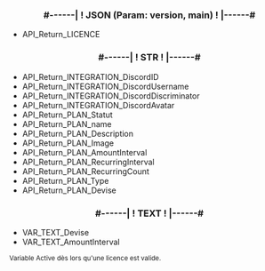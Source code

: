 <h3 align="center">#------| ! JSON (Param: version, main) ! |------#</h3>  
  
- API_Return_LICENCE  
  
<h3 align="center">#------| ! STR ! |------#</h3> 
  
- API_Return_INTEGRATION_DiscordID  
- API_Return_INTEGRATION_DiscordUsername  
- API_Return_INTEGRATION_DiscordDiscriminator  
- API_Return_INTEGRATION_DiscordAvatar  
- API_Return_PLAN_Statut  
- API_Return_PLAN_name  
- API_Return_PLAN_Description  
- API_Return_PLAN_Image  
- API_Return_PLAN_AmountInterval  
- API_Return_PLAN_RecurringInterval  
- API_Return_PLAN_RecurringCount  
- API_Return_PLAN_Type  
- API_Return_PLAN_Devise  
  
<h3 align="center">#------| ! TEXT ! |------#</h3> 
  
- VAR_TEXT_Devise  
- VAR_TEXT_AmountInterval  
  
<small>Variable Active dès lors qu'une licence est valide.</small>

